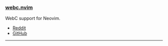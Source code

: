 <h3 id="new-webc.nvim">
  <a href="#new-webc.nvim">
    <span class="icon-text">
      <span class="icon">
        <i class="fa-solid fa-book"></i>
      </span>
    </span>
    <span>webc.nvim</span>
  </a>
</h3>

WebC support for Neovim.

- [Reddit](https://www.reddit.com/r/neovim/comments/12wope5/new_plugin_webcnvim/)
- [GitHub](https://github.com/bennypowers/webc.nvim)

---
